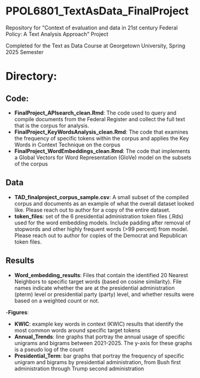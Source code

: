 # PPOL6801_TextAsData_FinalProject
Repository for "Context of evaluation and data in 21st century Federal Policy: A Text Analysis Approach" Project

Completed for the Text as Data Course at Georgetown University, Spring 2025 Semester

# Directory:



## Code:

- **FinalProject_APIsearch_clean.Rmd**: The code used to query and compile documents from the Federal Register and collect the full text that is the corpus for analysis.
- **FinalProject_KeyWordsAnalysis_clean.Rmd**: The code that examines the frequency of specific tokens within the corpus and applies the Key Words in Context Technique on the corpus
- **FinalProject_WordEmbeddings_clean.Rmd**: The code that implements a Global Vectors for Word Representation (GloVe) model on the subsets of the corpus



## Data

- **TAD_finalproject_corpus_sample.csv**: A small subset of the compiled corpus and documents as an example of what the overall dataset looked like. Please reach out to author for a copy of the entire dataset.
-  **token_files**: set of the 6 presidential administration token files (.Rds) used for the word embedding models. Include padding after removal of stopwords and other highly frequent words (>99 percent) from model. Please reach out to author for copies of the Democrat and Republican token files.


## Results

- **Word_embedding_results**: Files that contain the identified 20 Nearest Neighbors to specific target words (based on cosine similarity). File names indicate whether the are at the presidential administration (pterm) level or presidential party (party) level, and whether results were based on a weighted count or not. 

-**Figures**: 

  * **KWIC**: example key words in context (KWIC) results that identify the most common words around specific target tokens
  * **Annual_Trends**: line graphs that portray the annual usage of specific unigrams and bigrams between 2021-2025. The y-axis for these graphs is a pseudo log of the count
  * **Presidential_Term**: bar graphs that portray the frequency of specific unigram and bigrams by presidential administration, from Bush first administration through Trump second administration



